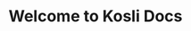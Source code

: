---
title: Welcome to Kosli Docs 

hero:
    title: Welcome to Kosli Docs
    link_text: Read the Kosli overview >
    url: /introducing_kosli/
    image: /images/home/artie-hero.svg
    alt_text: Kosli artie reading a book

paragraph: >
    Don’t spend hours searching for broken commits and manual changes. Get to the bottom of incidents faster with Kosli. Track and query every change from commit through to production. See the artifacts your pipelines are producing and how your environments are changing from the command line or browser.

sections:
    title: Dive right in…
    blocks:
        - title: Quick start guide
          image: /images/home/home-quickstart.svg
          alt_text: Quick start icon
          link_text: View >
          url: /getting_started/
        - title: Kosli concepts
          image: /images/home/home-concepts.svg
          alt_text: Kosli concepts icon
          link_text: View >
          url: /introducing_kosli/
        - title: Kosli pipelines
          image: /images/home/home-pipelines.svg
          alt_text: Kosli pipelines icon
          link_text: View >
          url: /introducing_kosli/pipelines/
        - title: Kosli environments
          image: /images/home/home-environments.svg
          alt_text: Kosli environments icon
          link_text: View >
          url: /introducing_kosli/environments/
        - title: Command reference
          image: /images/home/home-commands.svg
          alt_text: Command reference icon
          link_text: View >
          url: /client_reference/
        - title: Fingerprint concept
          image: /images/home/home-fingerprint.svg
          alt_text: Fingerprint concept icon
          link_text: View >
          url: "#"
        - title: Use cases
          image: /images/home/home-use-cases.svg
          alt_text: Use cases icon
          link_text: View >
          url: /use_cases/
        - title: Support on Slack
          image: /images/home/home-community.svg
          alt_text: Slack community icon
          link_text: Join the Kosli Community >
          url: https://www.kosli.com/community/
          new_page: true
        
---